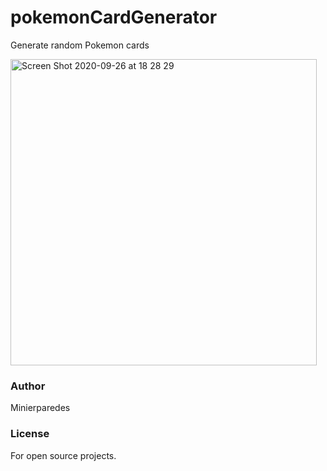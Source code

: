# pokemonCardGenerator
Generate random Pokemon cards


<img width="490" alt="Screen Shot 2020-09-26 at 18 28 29" src="https://user-images.githubusercontent.com/65219445/94337582-88465500-0026-11eb-8484-7d274a262d3a.png">


### Author

Minierparedes

### License

For open source projects.